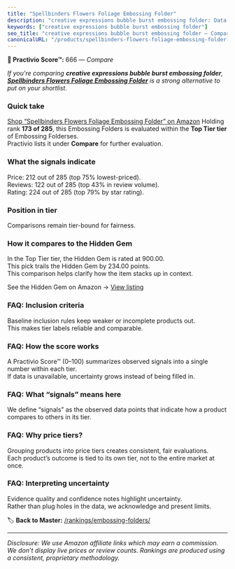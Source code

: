 ```yaml
---
title: "Spellbinders Flowers Foliage Embossing Folder"
description: "creative expressions bubble burst embossing folder: Data-driven ranking using the Practivio Score™. Positioned by quality, value, demand, findability, momentum."
keywords: ["creative expressions bubble burst embossing folder"]
seo_title: "creative expressions bubble burst embossing folder — Compare (2025)"
canonicalURL: "/products/spellbinders-flowers-foliage-embossing-folder-B0CPTCG42N/"
---
```


**🛒 Practivio Score™:** 666 — _Compare_


*If you're comparing **creative expressions bubble burst embossing folder**, **[Spellbinders Flowers Foliage Embossing Folder](https://www.amazon.com/dp/B0CPTCG42N?tag=practivio-20)** is a strong alternative to put on your shortlist.*
### Quick take
[Shop “Spellbinders Flowers Foliage Embossing Folder” on Amazon](https://www.amazon.com/dp/B0CPTCG42N?tag=practivio-20)
Holding rank **173 of 285**, this Embossing Folders is evaluated within the **Top Tier tier** of Embossing Folderses.  
Practivio lists it under **Compare** for further evaluation.

### What the signals indicate
Price: 212 out of 285 (top 75% lowest-priced).  
Reviews: 122 out of 285 (top 43% in review volume).  
Rating: 224 out of 285 (top 79% by star rating).  

### Position in tier
Comparisons remain tier-bound for fairness.

### How it compares to the Hidden Gem
In the Top Tier tier, the Hidden Gem is rated at 900.00.  
This pick trails the Hidden Gem by 234.00 points.  
This comparison helps clarify how the item stacks up in context.  

See the Hidden Gem on Amazon → [View listing](https://www.amazon.com/dp/B001BDI70A?tag=practivio-20)

### FAQ: Inclusion criteria
Baseline inclusion rules keep weaker or incomplete products out.  
This makes tier labels reliable and comparable.

### FAQ: How the score works
A Practivio Score™ (0–100) summarizes observed signals into a single number within each tier.  
If data is unavailable, uncertainty grows instead of being filled in.

### FAQ: What “signals” means here
We define “signals” as the observed data points that indicate how a product compares to others in its tier.

### FAQ: Why price tiers?
Grouping products into price tiers creates consistent, fair evaluations.  
Each product’s outcome is tied to its own tier, not to the entire market at once.

### FAQ: Interpreting uncertainty
Evidence quality and confidence notes highlight uncertainty.  
Rather than plug holes in the data, we acknowledge and present limits.

<!-- Missing template for Compare/CompareWithinPriceClass -->


🏷️ **Back to Master:** [/rankings/embossing-folders/](/rankings/embossing-folders/)

---
_Disclosure: We use Amazon affiliate links which may earn a commission. We don’t display live prices or review counts. Rankings are produced using a consistent, proprietary methodology._
